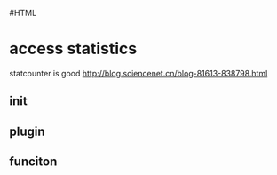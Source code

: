 #HTML

# access statistics
statcounter is good
<http://blog.sciencenet.cn/blog-81613-838798.html>

## init

## plugin

## funciton

